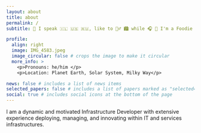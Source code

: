 ```yaml
---
layout: about
title: about
permalink: /
subtitle: 🙌 I speak 🇮🇱 🇺🇸 🇷🇺, like to 🏃‍♂️ 🏙️ while 🎧 🎼 I'm a Foodie 🍴🥢

profile:
  align: right
  image: IMG_4583.jpeg
  image_circular: false # crops the image to make it circular
  more_info: >
    <p>Pronouns: he/him </p>
    <p>Location: Planet Earth, Solar System, Milky Way</p>

news: false # includes a list of news items
selected_papers: false # includes a list of papers marked as "selected={true}"
social: true # includes social icons at the bottom of the page
---
```


I am a dynamic and motivated Infrastructure Developer with extensive experience deploying, managing, and innovating within IT and services infrastructures.
